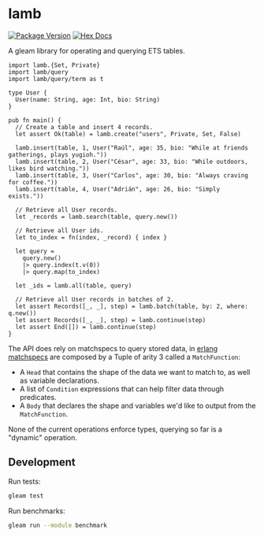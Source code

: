 # lamb

[![Package Version](https://img.shields.io/hexpm/v/lamb)](https://hex.pm/packages/lamb)
[![Hex Docs](https://img.shields.io/badge/hex-docs-ffaff3)](https://hexdocs.pm/lamb/)

A gleam library for operating and querying ETS tables.

```gleam
import lamb.{Set, Private}
import lamb/query
import lamb/query/term as t

type User {
  User(name: String, age: Int, bio: String)
}

pub fn main() {
  // Create a table and insert 4 records.
  let assert Ok(table) = lamb.create("users", Private, Set, False)

  lamb.insert(table, 1, User("Raúl", age: 35, bio: "While at friends gatherings, plays yugioh."))
  lamb.insert(table, 2, User("César", age: 33, bio: "While outdoors, likes bird watching."))
  lamb.insert(table, 3, User("Carlos", age: 30, bio: "Always craving for coffee."))
  lamb.insert(table, 4, User("Adrián", age: 26, bio: "Simply exists."))

  // Retrieve all User records.
  let _records = lamb.search(table, query.new())

  // Retrieve all User ids.
  let to_index = fn(index, _record) { index }

  let query =
    query.new()
    |> query.index(t.v(0))
    |> query.map(to_index)

  let _ids = lamb.all(table, query)

  // Retrieve all User records in batches of 2.
  let assert Records([_, _], step) = lamb.batch(table, by: 2, where: q.new())
  let assert Records([_, _], step) = lamb.continue(step)
  let assert End([]) = lamb.continue(step)
}
```

The API does rely on matchspecs to query stored data, in [erlang matchspecs](https://www.erlang.org/doc/apps/erts/match_spec.html) are composed by a Tuple of arity 3 called a `MatchFunction`:

- A `Head` that contains the shape of the data we want to match to, as well as variable declarations.
- A list of `Condition` expressions that can help filter data through predicates.
- A `Body` that declares the shape and variables we'd like to output from the `MatchFunction`.

None of the current operations enforce types, querying so far is a "dynamic" operation.

## Development

Run tests:

```sh
gleam test
```

Run benchmarks:

```sh
gleam run --module benchmark
```
